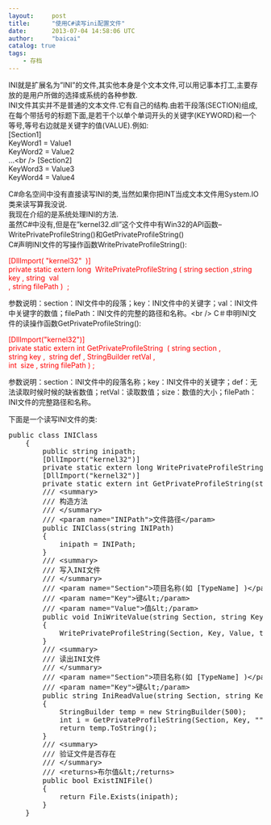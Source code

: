 ```yaml
---
layout:     post
title:      "使用C#读写ini配置文件"
date:       2013-07-04 14:58:06 UTC
author:     "baicai"
catalog: true
tags:
    - 存档
---
```


INI就是扩展名为”INI”的文件,其实他本身是个文本文件,可以用记事本打工,主要存放的是用户所做的选择或系统的各种参数.<br />
INI文件其实并不是普通的文本文件.它有自己的结构.由若干段落(SECTION)组成,在每个带括号的标题下面,是若干个以单个单词开头的关键字(KEYWORD)和一个等号,等号右边就是关键字的值(VALUE).例如:<br />
[Section1]<br />
KeyWord1 = Value1<br />
KeyWord2 = Value2<br />
…&lt;br />
[Section2]<br />
KeyWord3 = Value3<br />
KeyWord4 = Value4
<p>
	C#命名空间中没有直接读写INI的类,当然如果你把INT当成文本文件用System.IO类来读写算我没说.<br />
我现在介绍的是系统处理INI的方法.<br />
虽然C#中没有,但是在”kernel32.dll”这个文件中有Win32的API函数–WritePrivateProfileString()和GetPrivateProfileString()<br />
C#声明INI文件的写操作函数WritePrivateProfileString():
</p>
<p>
	<span style="color:#FF0000;">[DllImport( "kernel32"&nbsp; )]</span><br />
<span style="color:#FF0000;">private static extern long&nbsp; WritePrivateProfileString ( string section ,string key , string&nbsp; val</span><br />
<span style="color:#FF0000;">, string filePath )&nbsp; ;</span> 
</p>
<p>
	参数说明：section：INI文件中的段落；key：INI文件中的关键字；val：INI文件中关键字的数值；filePath：INI文件的完整的路径和名称。&lt;br />
C＃申明INI文件的读操作函数GetPrivateProfileString():
</p>
<p>
	<span style="color:#FF0000;">[DllImport("kernel32")]</span><br />
<span style="color:#FF0000;">private static extern int GetPrivateProfileString&nbsp; ( string section ,</span><br />
<span style="color:#FF0000;">string key ,&nbsp; string def , StringBuilder retVal ,</span><br />
<span style="color:#FF0000;">int&nbsp; size , string filePath ) ;</span> 
</p>
<p>
	参数说明：section：INI文件中的段落名称；key：INI文件中的关键字；def：无法读取时候时候的缺省数值；retVal：读取数值；size：数值的大小；filePath：INI文件的完整路径和名称。
</p>
<p>
	下面是一个读写INI文件的类:
</p>
<pre class="prettyprint lang-cs">public class INIClass
    {
        public string inipath;
        [DllImport("kernel32")]
        private static extern long WritePrivateProfileString(string section, string key, string val, string filePath);
        [DllImport("kernel32")]
        private static extern int GetPrivateProfileString(string section, string key, string def, StringBuilder retVal, int size, string filePath);
        /// &lt;summary&gt;
        /// 构造方法
        /// &lt;/summary&gt;
        /// &lt;param name="INIPath"&gt;文件路径&lt;/param&gt;
        public INIClass(string INIPath)
        {
            inipath = INIPath;
        }
        /// &lt;summary&gt;
        /// 写入INI文件
        /// &lt;/summary&gt;
        /// &lt;param name="Section"&gt;项目名称(如 [TypeName] )&lt;/param&gt;
        /// &lt;param name="Key"&gt;键&amp;lt;/param&gt;
        /// &lt;param name="Value"&gt;值&amp;lt;/param&gt;
        public void IniWriteValue(string Section, string Key, string Value)
        {
            WritePrivateProfileString(Section, Key, Value, this.inipath);
        }
        /// &lt;summary&gt;
        /// 读出INI文件
        /// &lt;/summary&gt;
        /// &lt;param name="Section"&gt;项目名称(如 [TypeName] )&lt;/param&gt;
        /// &lt;param name="Key"&gt;键&amp;lt;/param&gt;
        public string IniReadValue(string Section, string Key)
        {
            StringBuilder temp = new StringBuilder(500);
            int i = GetPrivateProfileString(Section, Key, "", temp, 500, this.inipath);
            return temp.ToString();
        }
        /// &lt;summary&gt;
        /// 验证文件是否存在
        /// &lt;/summary&gt;
        /// &lt;returns&gt;布尔值&amp;lt;/returns&gt;
        public bool ExistINIFile()
        {
            return File.Exists(inipath);
        }
    }
</pre>
<p>
	&nbsp;
</p>